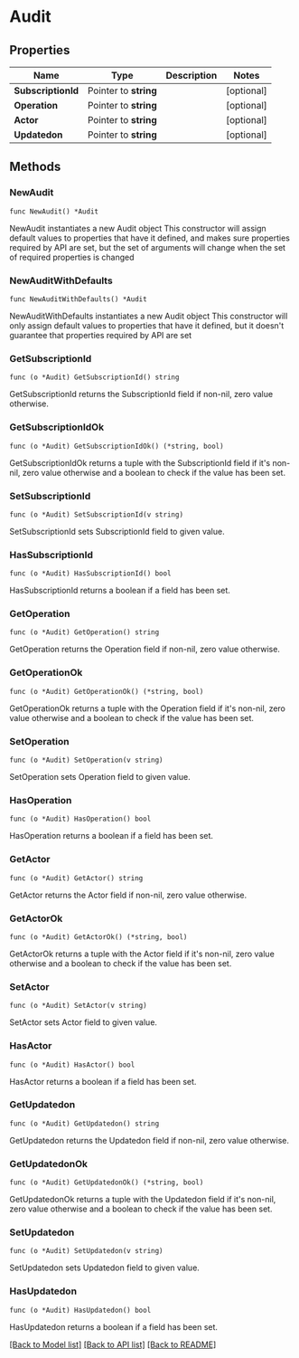 # Audit

## Properties

Name | Type | Description | Notes
------------ | ------------- | ------------- | -------------
**SubscriptionId** | Pointer to **string** |  | [optional] 
**Operation** | Pointer to **string** |  | [optional] 
**Actor** | Pointer to **string** |  | [optional] 
**Updatedon** | Pointer to **string** |  | [optional] 

## Methods

### NewAudit

`func NewAudit() *Audit`

NewAudit instantiates a new Audit object
This constructor will assign default values to properties that have it defined,
and makes sure properties required by API are set, but the set of arguments
will change when the set of required properties is changed

### NewAuditWithDefaults

`func NewAuditWithDefaults() *Audit`

NewAuditWithDefaults instantiates a new Audit object
This constructor will only assign default values to properties that have it defined,
but it doesn't guarantee that properties required by API are set

### GetSubscriptionId

`func (o *Audit) GetSubscriptionId() string`

GetSubscriptionId returns the SubscriptionId field if non-nil, zero value otherwise.

### GetSubscriptionIdOk

`func (o *Audit) GetSubscriptionIdOk() (*string, bool)`

GetSubscriptionIdOk returns a tuple with the SubscriptionId field if it's non-nil, zero value otherwise
and a boolean to check if the value has been set.

### SetSubscriptionId

`func (o *Audit) SetSubscriptionId(v string)`

SetSubscriptionId sets SubscriptionId field to given value.

### HasSubscriptionId

`func (o *Audit) HasSubscriptionId() bool`

HasSubscriptionId returns a boolean if a field has been set.

### GetOperation

`func (o *Audit) GetOperation() string`

GetOperation returns the Operation field if non-nil, zero value otherwise.

### GetOperationOk

`func (o *Audit) GetOperationOk() (*string, bool)`

GetOperationOk returns a tuple with the Operation field if it's non-nil, zero value otherwise
and a boolean to check if the value has been set.

### SetOperation

`func (o *Audit) SetOperation(v string)`

SetOperation sets Operation field to given value.

### HasOperation

`func (o *Audit) HasOperation() bool`

HasOperation returns a boolean if a field has been set.

### GetActor

`func (o *Audit) GetActor() string`

GetActor returns the Actor field if non-nil, zero value otherwise.

### GetActorOk

`func (o *Audit) GetActorOk() (*string, bool)`

GetActorOk returns a tuple with the Actor field if it's non-nil, zero value otherwise
and a boolean to check if the value has been set.

### SetActor

`func (o *Audit) SetActor(v string)`

SetActor sets Actor field to given value.

### HasActor

`func (o *Audit) HasActor() bool`

HasActor returns a boolean if a field has been set.

### GetUpdatedon

`func (o *Audit) GetUpdatedon() string`

GetUpdatedon returns the Updatedon field if non-nil, zero value otherwise.

### GetUpdatedonOk

`func (o *Audit) GetUpdatedonOk() (*string, bool)`

GetUpdatedonOk returns a tuple with the Updatedon field if it's non-nil, zero value otherwise
and a boolean to check if the value has been set.

### SetUpdatedon

`func (o *Audit) SetUpdatedon(v string)`

SetUpdatedon sets Updatedon field to given value.

### HasUpdatedon

`func (o *Audit) HasUpdatedon() bool`

HasUpdatedon returns a boolean if a field has been set.


[[Back to Model list]](../README.md#documentation-for-models) [[Back to API list]](../README.md#documentation-for-api-endpoints) [[Back to README]](../README.md)


